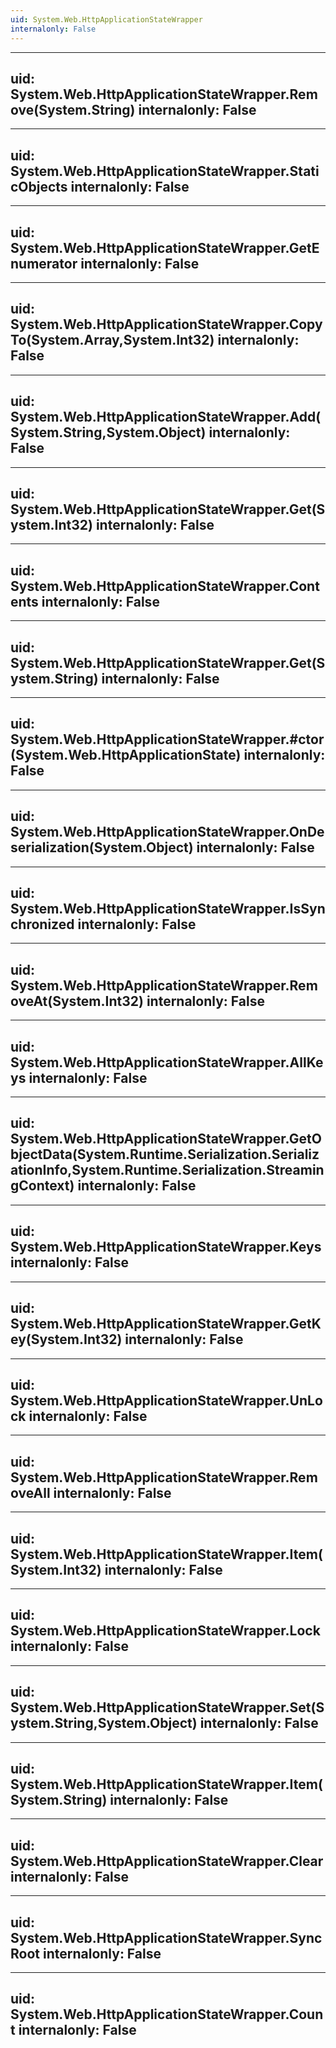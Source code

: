 ```yaml
---
uid: System.Web.HttpApplicationStateWrapper
internalonly: False
---
```


---
uid: System.Web.HttpApplicationStateWrapper.Remove(System.String)
internalonly: False
---

---
uid: System.Web.HttpApplicationStateWrapper.StaticObjects
internalonly: False
---

---
uid: System.Web.HttpApplicationStateWrapper.GetEnumerator
internalonly: False
---

---
uid: System.Web.HttpApplicationStateWrapper.CopyTo(System.Array,System.Int32)
internalonly: False
---

---
uid: System.Web.HttpApplicationStateWrapper.Add(System.String,System.Object)
internalonly: False
---

---
uid: System.Web.HttpApplicationStateWrapper.Get(System.Int32)
internalonly: False
---

---
uid: System.Web.HttpApplicationStateWrapper.Contents
internalonly: False
---

---
uid: System.Web.HttpApplicationStateWrapper.Get(System.String)
internalonly: False
---

---
uid: System.Web.HttpApplicationStateWrapper.#ctor(System.Web.HttpApplicationState)
internalonly: False
---

---
uid: System.Web.HttpApplicationStateWrapper.OnDeserialization(System.Object)
internalonly: False
---

---
uid: System.Web.HttpApplicationStateWrapper.IsSynchronized
internalonly: False
---

---
uid: System.Web.HttpApplicationStateWrapper.RemoveAt(System.Int32)
internalonly: False
---

---
uid: System.Web.HttpApplicationStateWrapper.AllKeys
internalonly: False
---

---
uid: System.Web.HttpApplicationStateWrapper.GetObjectData(System.Runtime.Serialization.SerializationInfo,System.Runtime.Serialization.StreamingContext)
internalonly: False
---

---
uid: System.Web.HttpApplicationStateWrapper.Keys
internalonly: False
---

---
uid: System.Web.HttpApplicationStateWrapper.GetKey(System.Int32)
internalonly: False
---

---
uid: System.Web.HttpApplicationStateWrapper.UnLock
internalonly: False
---

---
uid: System.Web.HttpApplicationStateWrapper.RemoveAll
internalonly: False
---

---
uid: System.Web.HttpApplicationStateWrapper.Item(System.Int32)
internalonly: False
---

---
uid: System.Web.HttpApplicationStateWrapper.Lock
internalonly: False
---

---
uid: System.Web.HttpApplicationStateWrapper.Set(System.String,System.Object)
internalonly: False
---

---
uid: System.Web.HttpApplicationStateWrapper.Item(System.String)
internalonly: False
---

---
uid: System.Web.HttpApplicationStateWrapper.Clear
internalonly: False
---

---
uid: System.Web.HttpApplicationStateWrapper.SyncRoot
internalonly: False
---

---
uid: System.Web.HttpApplicationStateWrapper.Count
internalonly: False
---
